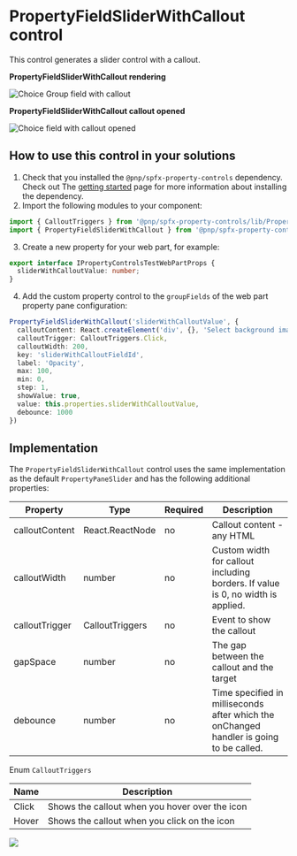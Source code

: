 # PropertyFieldSliderWithCallout control

This control generates a slider control with a callout.

**PropertyFieldSliderWithCallout rendering**

![Choice Group field with callout](../assets/sliderfieldwithcallout.png)


**PropertyFieldSliderWithCallout callout opened**

![Choice field with callout opened](../assets/sliderfieldwithcallout-open.png)

## How to use this control in your solutions

1. Check that you installed the `@pnp/spfx-property-controls` dependency. Check out The [getting started](../../#getting-started) page for more information about installing the dependency.
2. Import the following modules to your component:

```TypeScript
import { CalloutTriggers } from '@pnp/spfx-property-controls/lib/PropertyFieldHeader';
import { PropertyFieldSliderWithCallout } from '@pnp/spfx-property-controls/lib/PropertyFieldSliderWithCallout';
```

3. Create a new property for your web part, for example:

```TypeScript
export interface IPropertyControlsTestWebPartProps {
  sliderWithCalloutValue: number;
}
```

4. Add the custom property control to the `groupFields` of the web part property pane configuration:

```TypeScript
PropertyFieldSliderWithCallout('sliderWithCalloutValue', {
  calloutContent: React.createElement('div', {}, 'Select background image opacity'),
  calloutTrigger: CalloutTriggers.Click,
  calloutWidth: 200,
  key: 'sliderWithCalloutFieldId',
  label: 'Opacity',
  max: 100,
  min: 0,
  step: 1,
  showValue: true,
  value: this.properties.sliderWithCalloutValue,
  debounce: 1000
})
```

## Implementation

The `PropertyFieldSliderWithCallout` control uses the same implementation as the default `PropertyPaneSlider` and has the following additional properties:

| Property | Type | Required | Description |
| ---- | ---- | ---- | ---- |
| calloutContent | React.ReactNode | no | Callout content - any HTML |
| calloutWidth | number | no | Custom width for callout including borders. If value is 0, no width is applied. |
| calloutTrigger | CalloutTriggers | no | Event to show the callout |
| gapSpace | number | no | The gap between the callout and the target |
| debounce | number | no | Time specified in milliseconds after which the onChanged handler is going to be called. |

Enum `CalloutTriggers`

| Name | Description |
| ---- | ---- |
| Click | Shows the callout when you hover over the icon |
| Hover | Shows the callout when you click on the icon |


![](https://telemetry.sharepointpnp.com/sp-dev-fx-property-controls/wiki/PropertyFieldSliderWithCallout)
